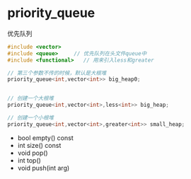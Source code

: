 # priority_queue

优先队列
```cpp
#include <vector>
#include <queue>     // 优先队列在头文件queue中 
#include <functional>   // 用来引入less和greater

// 第三个参数不传的时候，默认是大根堆
priority_queue<int,vector<int>> big_heap0;


// 创建一个大根堆
priority_queue<int,vector<int>,less<int>> big_heap;

// 创建一个小根堆
priority_queue<int,vector<int>,greater<int>> small_heap;

```

- bool empty() const
- int size() const
- void pop()
- int top()
- void push(int arg)